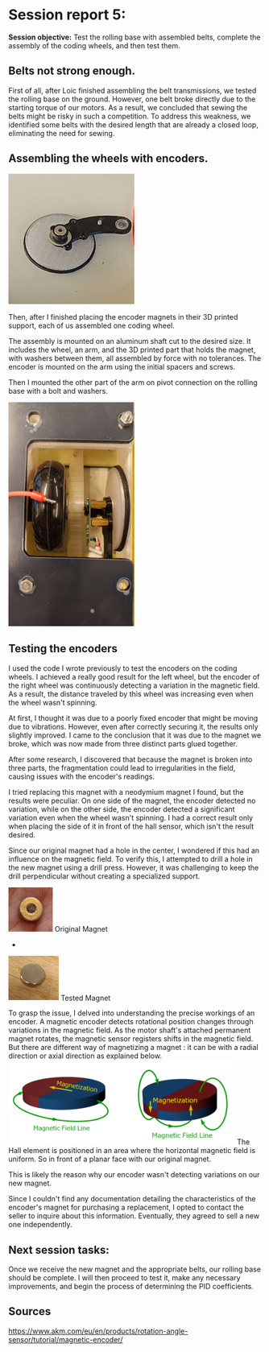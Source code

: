 # Session report 5:

**Session objective:** Test the rolling base with assembled belts, complete the assembly of the coding wheels, and then test them.



## Belts not strong enough.

First of all, after Loic finished assembling the belt transmissions, we tested the rolling base on the ground. However, one belt broke directly due to the starting torque of our motors. As a result, we concluded that sewing the belts might be risky in such a competition. To address this weakness, we identified some belts with the desired length that are already a closed loop, eliminating the need for sewing.

## Assembling the wheels with encoders.

<img src="Report's images\Session06\Coding_wheel_without_encoder.jpg" width="250">

Then, after I finished placing the encoder magnets in their 3D printed support, each of us assembled one coding wheel.

The assembly is mounted on an aluminum shaft cut to the desired size. It includes the wheel, an arm, and the 3D printed part that holds the magnet, with washers between them, all assembled by force with no tolerances. The encoder is mounted on the arm using the initial spacers and screws.

Then I mounted the other part of the arm on pivot connection on the rolling base with a bolt and washers. 

<img src="Report's images\Session06\Coding_wheel_assembled_rollingbase.jpg" width="250">


## Testing the encoders

I used the code I wrote previously to test the encoders on the coding wheels. I achieved a really good result for the left wheel, but the encoder of the right wheel was continuously detecting a variation in the magnetic field. As a result, the distance traveled by this wheel was increasing even when the wheel wasn't spinning.

At first, I thought it was due to a poorly fixed encoder that might be moving due to vibrations. However, even after correctly securing it, the results only slightly improved. I came to the conclusion that it was due to the magnet we broke, which was now made from three distinct parts glued together.

After some research, I discovered that because the magnet is broken into three parts, the fragmentation could lead to irregularities in the field, causing issues with the encoder's readings.

I tried replacing this magnet with a neodymium magnet I found, but the results were peculiar. On one side of the magnet, the encoder detected no variation, while on the other side, the encoder detected a significant variation even when the wheel wasn't spinning. 
I had a correct result only when placing the side of it in front of the hall sensor, which isn't the result desired.

Since our original magnet had a hole in the center, I wondered if this had an influence on the magnetic field. To verify this, I attempted to drill a hole in the new magnet using a drill press. However, it was challenging to keep the drill perpendicular without creating a specialized support.

<img src="Report's images\Session06\original_magnet.jpg" width="88"> Original Magnet

-

<img src="Report's images\Session06\tested_magnet.jpg" width="100"> Tested Magnet


To grasp the issue, I delved into understanding the precise workings of an encoder. A magnetic encoder detects rotational position changes through variations in the magnetic field. As the motor shaft's attached permanent magnet rotates, the magnetic sensor registers shifts in the magnetic field. But there are different way of magnetizing a magnet : it can be with a radial direction or axial direction as explained below.
<img src="Report's images\Session06\magnetization_field_lines_fromAKM.png" width="450">
The Hall element is positioned in an area where the horizontal magnetic field is uniform. So in front of a planar face with our original magnet.

This is likely the reason why our encoder wasn't detecting variations on our new magnet.

Since I couldn't find any documentation detailing the characteristics of the encoder's magnet for purchasing a replacement, I opted to contact the seller to inquire about this information. Eventually, they agreed to sell a new one independently.


## **Next session tasks:**
Once we receive the new magnet and the appropriate belts, our rolling base should be complete. I will then proceed to test it, make any necessary improvements, and begin the process of determining the PID coefficients.

## Sources 
https://www.akm.com/eu/en/products/rotation-angle-sensor/tutorial/magnetic-encoder/
